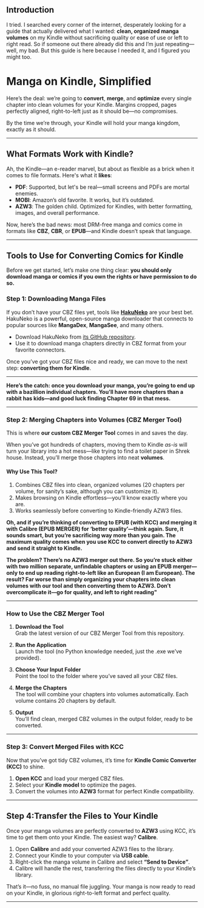 ## Introduction  

I tried. I searched every corner of the internet, desperately looking for a guide that actually delivered what I wanted: **clean, organized manga volumes** on my Kindle without sacrificing quality or ease of use or left to right read. So if someone out there already did this and I’m just repeating—well, my bad. But this guide is here because I needed it, and I figured you might too.  

# Manga on Kindle, Simplified  

Here’s the deal: we’re going to **convert**, **merge**, and **optimize** every single chapter into clean volumes for your Kindle. Margins cropped, pages perfectly aligned, right-to-left just as it should be—no compromises.  

By the time we’re through, your Kindle will hold your manga kingdom, exactly as it should.  

---

## What Formats Work with Kindle?  

Ah, the Kindle—an e-reader marvel, but about as flexible as a brick when it comes to file formats. Here's what it **likes**:  

- **PDF**: Supported, but let's be real—small screens and PDFs are mortal enemies.  
- **MOBI**: Amazon’s old favorite. It works, but it’s outdated.  
- **AZW3**: The golden child. Optimized for Kindles, with better formatting, images, and overall performance.  

Now, here’s the bad news: most DRM-free manga and comics come in formats like **CBZ**, **CBR**, or **EPUB**—and Kindle doesn’t speak that language.  

---

## Tools to Use for Converting Comics for Kindle  

Before we get started, let’s make one thing clear: **you should only download manga or comics if you own the rights or have permission to do so.** 

### **Step 1: Downloading Manga Files**  
If you don’t have your CBZ files yet, tools like **[HakuNeko](https://github.com/manga-download/hakuneko)** are your best bet. HakuNeko is a powerful, open-source manga downloader that connects to popular sources like **MangaDex**, **MangaSee**, and many others.  

- Download HakuNeko from [its GitHub repository](https://github.com/manga-download/hakuneko).  
- Use it to download manga chapters directly in CBZ format from your favorite connectors.  

Once you’ve got your CBZ files nice and ready, we can move to the next step: **converting them for Kindle**.  

---

**Here’s the catch: once you download your manga, you’re going to end up with a bazillion individual chapters. You’ll have more chapters than a rabbit has kids—and good luck finding Chapter 69 in that mess.**

---

### **Step 2: Merging Chapters into Volumes (CBZ Merger Tool)**  
This is where **our custom CBZ Merger Tool** comes in and saves the day.  

When you’ve got hundreds of chapters, moving them to Kindle *as-is* will turn your library into a hot mess—like trying to find a toilet paper in Shrek house. Instead, you’ll merge those chapters into neat **volumes**.  

#### **Why Use This Tool?**  
1. Combines CBZ files into clean, organized volumes (20 chapters per volume, for sanity’s sake, although you can customize it).  
2. Makes browsing on Kindle effortless—you’ll know exactly where you are.  
3. Works seamlessly before converting to Kindle-friendly AZW3 files.  

**Oh, and if you’re thinking of converting to EPUB (with KCC) and merging it with Calibre (EPUB MERGER) for ‘better quality’—think again. Sure, it sounds smart, but you’re sacrificing way more than you gain. The maximum quality comes when you use KCC to convert directly to AZW3 and send it straight to Kindle.**

**The problem? There’s no AZW3 merger out there. So you’re stuck either with two million separate, unfindable chapters or using an EPUB merger—only to end up reading right-to-left like an European (I am European). The result? Far worse than simply organizing your chapters into clean volumes with our tool and then converting them to AZW3. Don’t overcomplicate it—go for quality, and left to right reading"**

---

### **How to Use the CBZ Merger Tool**  
1. **Download the Tool**  
   Grab the latest version of our CBZ Merger Tool from this repository.  

2. **Run the Application**  
   Launch the tool (no Python knowledge needed, just the .exe we’ve provided).  

3. **Choose Your Input Folder**  
   Point the tool to the folder where you’ve saved all your CBZ files.  

4. **Merge the Chapters**  
   The tool will combine your chapters into volumes automatically. Each volume contains 20 chapters by default.  

5. **Output**  
   You’ll find clean, merged CBZ volumes in the output folder, ready to be converted.  

---

### **Step 3: Convert Merged Files with KCC**  
Now that you’ve got tidy CBZ volumes, it’s time for **Kindle Comic Converter (KCC)** to shine.  

1. **Open KCC** and load your merged CBZ files.  
2. Select your **Kindle model** to optimize the pages.  
3. Convert the volumes into **AZW3** format for perfect Kindle compatibility.  

---

## **Step 4:Transfer the Files to Your Kindle**

Once your manga volumes are perfectly converted to **AZW3** using KCC, it’s time to get them onto your Kindle. The easiest way? **Calibre**.  

1. Open **Calibre** and add your converted AZW3 files to the library.  
2. Connect your Kindle to your computer via **USB cable**.  
3. Right-click the manga volume in Calibre and select **“Send to Device”**.  
4. Calibre will handle the rest, transferring the files directly to your Kindle’s library.  

That’s it—no fuss, no manual file juggling. Your manga is now ready to read on your Kindle, in glorious right-to-left format and perfect quality.  

---
